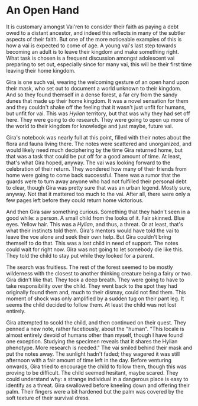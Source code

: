 # An Open Hand

It is customary amongst Vai'ren to consider their faith as paying a debt owed
to a distant ancestor, and indeed this reflects in many of the subtler
aspects of their faith. But one of the more noticeable examples of this is how
a vai is expected to come of age. A young vai's last step towards becoming an
adult is to leave their kingdom and make something right. What task is chosen
is a frequent discussion amongst adolescent vai preparing to set out,
especially since for many vai, this will be their first time leaving their home
kingdom.

Gira is one such vai, wearing the welcoming gesture of an open hand upon their
mask, who set out to document a world unknown to their kingdom. And so they
found themself in a dense forest, a far cry from the sandy dunes that made up
their home kingdom. It was a novel sensation for them and they couldn't shake
off the feeling that it wasn't just unfit for humans, but unfit for vai. This
was _Hylian_ territory, but that was why they had set off here. They were going
to do research. They were going to open up more of the world to their kingdom
for knowledge and just maybe, future vai.

Gira's notebook was nearly full at this point, filled with their notes about
the flora and fauna living there. The notes were scattered and unorganized,
and would likely need much deciphering by the time Gira returned home, but
that was a task that could be put off for a good amount of time. At least,
that's what Gira hoped, anyway. The vai was looking forward to the celebration
of their return. They wondered how many of their friends from home were going
to come back successful. There was a rumor that the guards were to turn away
anyone who had not fulfilled their personal debt to clear, though Gira was
pretty sure that was an urban legend. Mostly sure, anyway. Not that it mattered
too much to the vai. After all, there were only a few pages left before they
could return home victorious.

And then Gira saw something curious. Something that they hadn't seen in a good
while: a person. A small child from the looks of it. Fair skinned. Blue eyes.
Yellow hair. This was a _Hylian_, and thus, a threat. Or at least, that's what
their instincts told them. Gira's mentors would have told the vai to leave the
voe alone and seek their own help. But Gira couldn't bring themself to do that.
This was a lost child in need of support. The notes could wait for right now.
Gira was not going to let somebody die like this. They told the child to stay
put while they looked for a parent.

The search was fruitless. The rest of the forest seemed to be mostly wilderness
with the closest to another thinking creature being a fairy or two. Gira didn't
like that. They took a deep breath. They were going to have to take
responsibility over the child. They went back to the spot they had originally
found them and, much to their dismay, could not find them. This moment of shock
was only amplified by a sudden tug on their pant leg. It seems the child
decided to follow them. At least the child was not lost entirely.

Gira attempted to scold the child, and then continued on their quest. They
penned a new note, rather facetiously, about the "human". "This locale is
almost entirely devoid of humans other than myself, though I have found one
exception. Studying the specimen reveals that it shares the Hylian phenotype.
More research is needed." The vai smiled behind their mask and put the notes
away. The sunlight hadn't faded; they wagered it was still afternoon with a
fair amount of time left in the day. Before venturing onwards, Gira tried to
encourage the child to follow them, though this was proving to be difficult.
The child seemed hesitant, maybe scared. They could understand why: a strange
individual in a dangerous place is easy to identify as a threat. Gira swallowed
before kneeling down and offering their palm. Their fingers were a bit hardened
but the palm was covered by the soft texture of their survival dress.
